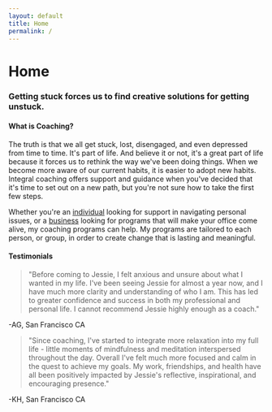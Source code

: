 ```yaml
---
layout: default
title: Home
permalink: /
---
```


# Home

### Getting stuck forces us to find creative solutions for getting unstuck.

#### What is Coaching?

The truth is that we all get stuck, lost, disengaged, and even depressed from time to time. It's part of life. And believe it or not, it's a great part of life because it forces us to rethink the way we've been doing things. When we become more aware of our current habits, it is easier to adopt new habits. Integral coaching offers support and guidance when you've decided that it's time to set out on a new path, but you're not sure how to take the first few steps. 

Whether you're an [individual](/individual-coaching/) looking for support in navigating personal issues, or a [business](/corporate-coaching/) looking for programs that will make your office come alive, my coaching programs can help. My programs are tailored to each person, or group, in order to create change that is lasting and meaningful. 

#### Testimonials

<blockquote>"Before coming to Jessie, I felt anxious and unsure about what I wanted in my life. I've been seeing Jessie for almost a year now, and I have much more clarity and understanding of who I am. This has led to greater confidence and success in both my professional and personal life. I cannot recommend Jessie highly enough as a coach."</blockquote> 
-AG, San Francisco CA

<blockquote>"Since coaching, I've started to integrate more relaxation into my full life - little moments of mindfulness and meditation interspersed throughout the day. Overall I've felt much more focused and calm in the quest to achieve my goals. My work, friendships, and health have all been positively impacted by Jessie's reflective, inspirational, and encouraging presence."</blockquote>
-KH, San Francisco CA